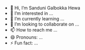- 👋 Hi, I’m Sanduni Galbokka Hewa
- 👀 I’m interested in ...
- 🌱 I’m currently learning ...
- 💞️ I’m looking to collaborate on ...
- 📫 How to reach me ...
- 😄 Pronouns: ...
- ⚡ Fun fact: ...

<!---
SanduRash/SanduRash is a ✨ special ✨ repository because its `README.md` (this file) appears on your GitHub profile.
You can click the Preview link to take a look at your changes.
--->
